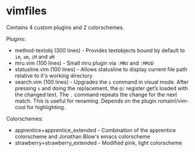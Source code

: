 # vimfiles

Contains 4 custom plugins and 2 colorschemes.

Plugins:
- method-textobj (300 lines) - Provides textobjects bound by default to `im`,
  `am`, `iM` and `aM`
- mru.vim (100 lines) - Small mru plugin via `:MRU` and `:MRUD`
- statusline.vim (100 lines) - Allows statusline to display current file path
  relative to it's working directory
- search.vim (100 lines) - Upgrades the `s` command in visual mode. After
  pressing `s` and doing the replacement, the `@/` register get’s loaded with
  the changed text. The `.` command repeats the change for the next match. This
  is useful for renaming. Depends on the plugin romainl/vim-cool for
  highlighting.

Colorschemes:
- apprentice+apprentice\_extended - Combination of the apprentice colorscheme and
  Jonathan Blow's emacs colorscheme
- strawberry+strawberry\_extended - Modified pink, light colorscheme
